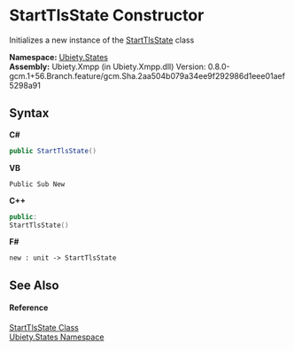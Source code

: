 # StartTlsState Constructor 
 

Initializes a new instance of the <a href="76f8a6e2-bf7b-a153-65ea-88d5c9f38da0">StartTlsState</a> class

**Namespace:**&nbsp;<a href="20b8e647-a51d-e28e-4067-8a55aba73e08">Ubiety.States</a><br />**Assembly:**&nbsp;Ubiety.Xmpp (in Ubiety.Xmpp.dll) Version: 0.8.0-gcm.1+56.Branch.feature/gcm.Sha.2aa504b079a34ee9f292986d1eee01aef5298a91

## Syntax

**C#**<br />
``` C#
public StartTlsState()
```

**VB**<br />
``` VB
Public Sub New
```

**C++**<br />
``` C++
public:
StartTlsState()
```

**F#**<br />
``` F#
new : unit -> StartTlsState
```


## See Also


#### Reference
<a href="76f8a6e2-bf7b-a153-65ea-88d5c9f38da0">StartTlsState Class</a><br /><a href="20b8e647-a51d-e28e-4067-8a55aba73e08">Ubiety.States Namespace</a><br />